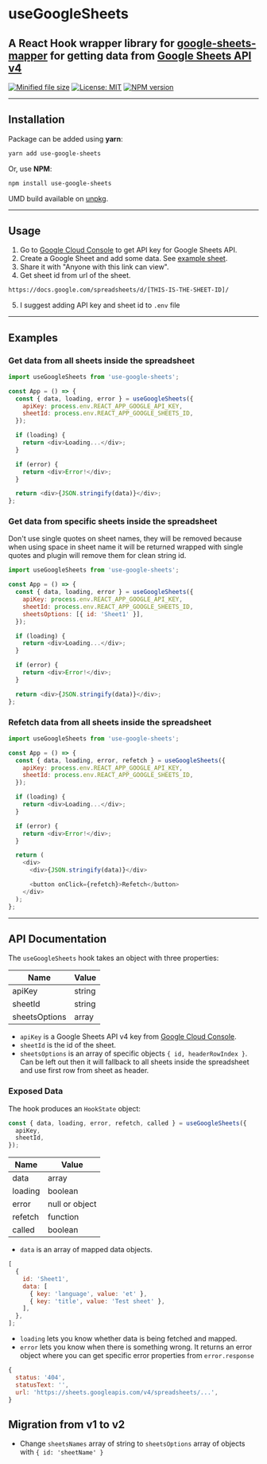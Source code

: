 # useGoogleSheets

## A React Hook wrapper library for [google-sheets-mapper](https://github.com/gglukmann/google-sheets-mapper) for getting data from [Google Sheets API v4](https://developers.google.com/sheets/api/reference/rest/v4/spreadsheets.values)

[![Minified file size](https://badgen.net/bundlephobia/min/use-google-sheets)](https://bundlephobia.com/result?p=use-google-sheets) [![License: MIT](https://img.shields.io/badge/License-MIT-brightgreen.svg)](https://opensource.org/licenses/MIT) [![NPM version](https://img.shields.io/npm/v/use-google-sheets)](https://www.npmjs.com/package/use-google-sheets)

---

## Installation

Package can be added using **yarn**:

```bash
yarn add use-google-sheets
```

Or, use **NPM**:

```bash
npm install use-google-sheets
```

UMD build available on [unpkg](https://www.unpkg.com/browse/use-google-sheets@1.2.0/dist/use-google-sheets.cjs.production.min.js).

---

## Usage

1. Go to [Google Cloud Console](https://console.cloud.google.com/) to get API key for Google Sheets API.
2. Create a Google Sheet and add some data. See [example sheet](https://docs.google.com/spreadsheets/d/1zbEyIfga05-gXTCVGejJHpl8ZrlcTYanvgnQBa1t2DM/edit#gid=0).
3. Share it with "Anyone with this link can view".
4. Get sheet id from url of the sheet.

```html
https://docs.google.com/spreadsheets/d/[THIS-IS-THE-SHEET-ID]/
```

5. I suggest adding API key and sheet id to `.env` file

---

## Examples

### Get data from all sheets inside the spreadsheet

```js
import useGoogleSheets from 'use-google-sheets';

const App = () => {
  const { data, loading, error } = useGoogleSheets({
    apiKey: process.env.REACT_APP_GOOGLE_API_KEY,
    sheetId: process.env.REACT_APP_GOOGLE_SHEETS_ID,
  });

  if (loading) {
    return <div>Loading...</div>;
  }

  if (error) {
    return <div>Error!</div>;
  }

  return <div>{JSON.stringify(data)}</div>;
};
```

### Get data from specific sheets inside the spreadsheet

Don't use single quotes on sheet names, they will be removed because when using space in sheet name it will be returned wrapped with single quotes and plugin will remove them for clean string id.

```js
import useGoogleSheets from 'use-google-sheets';

const App = () => {
  const { data, loading, error } = useGoogleSheets({
    apiKey: process.env.REACT_APP_GOOGLE_API_KEY,
    sheetId: process.env.REACT_APP_GOOGLE_SHEETS_ID,
    sheetsOptions: [{ id: 'Sheet1' }],
  });

  if (loading) {
    return <div>Loading...</div>;
  }

  if (error) {
    return <div>Error!</div>;
  }

  return <div>{JSON.stringify(data)}</div>;
};
```

### Refetch data from all sheets inside the spreadsheet

```js
import useGoogleSheets from 'use-google-sheets';

const App = () => {
  const { data, loading, error, refetch } = useGoogleSheets({
    apiKey: process.env.REACT_APP_GOOGLE_API_KEY,
    sheetId: process.env.REACT_APP_GOOGLE_SHEETS_ID,
  });

  if (loading) {
    return <div>Loading...</div>;
  }

  if (error) {
    return <div>Error!</div>;
  }

  return (
    <div>
      <div>{JSON.stringify(data)}</div>

      <button onClick={refetch}>Refetch</button>
    </div>
  );
};
```

---

## API Documentation

The `useGoogleSheets` hook takes an object with three properties:

| Name          | Value  |
| ------------- | ------ |
| apiKey        | string |
| sheetId       | string |
| sheetsOptions | array  |

- `apiKey` is a Google Sheets API v4 key from [Google Cloud Console](https://console.cloud.google.com/).
- `sheetId` is the id of the sheet.
- `sheetsOptions` is an array of specific objects `{ id, headerRowIndex }`. Can be left out then it will fallback to all sheets inside the spreadsheet and use first row from sheet as header.

### Exposed Data

The hook produces an `HookState` object:

```js
const { data, loading, error, refetch, called } = useGoogleSheets({
  apiKey,
  sheetId,
});
```

| Name    | Value          |
| ------- | -------------- |
| data    | array          |
| loading | boolean        |
| error   | null or object |
| refetch | function       |
| called  | boolean        |

- `data` is an array of mapped data objects.

```js
[
  {
    id: 'Sheet1',
    data: [
      { key: 'language', value: 'et' },
      { key: 'title', value: 'Test sheet' },
    ],
  },
];
```

- `loading` lets you know whether data is being fetched and mapped.
- `error` lets you know when there is something wrong. It returns an error object where you can get specific error properties from `error.response`

```js
{
  status: '404',
  statusText: '',
  url: 'https://sheets.googleapis.com/v4/spreadsheets/...',
}
```

## Migration from v1 to v2

- Change `sheetsNames` array of string to `sheetsOptions` array of objects with `{ id: 'sheetName' }`
